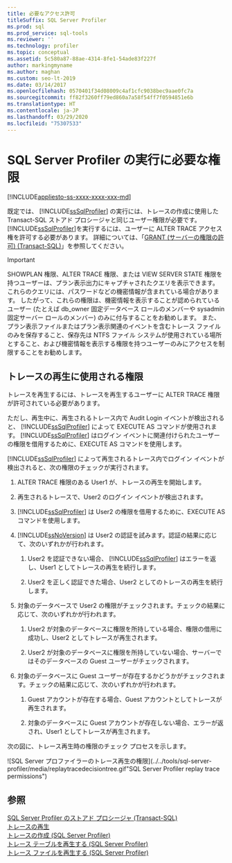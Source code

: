 ```yaml
---
title: 必要なアクセス許可
titleSuffix: SQL Server Profiler
ms.prod: sql
ms.prod_service: sql-tools
ms.reviewer: ''
ms.technology: profiler
ms.topic: conceptual
ms.assetid: 5c580a87-88ae-4314-8fe1-54ade83f227f
author: markingmyname
ms.author: maghan
ms.custom: seo-lt-2019
ms.date: 03/14/2017
ms.openlocfilehash: 0570401f34d08009c4af1cfc9038bec9aae0fc7a
ms.sourcegitcommit: ff82f3260ff79ed860a7a58f54ff7f0594851e6b
ms.translationtype: HT
ms.contentlocale: ja-JP
ms.lasthandoff: 03/29/2020
ms.locfileid: "75307533"
---
```

# <a name="permissions-required-to-run-sql-server-profiler"></a>SQL Server Profiler の実行に必要な権限

[!INCLUDE[appliesto-ss-xxxx-xxxx-xxx-md](../../includes/appliesto-ss-xxxx-xxxx-xxx-md.md)]

既定では、 [!INCLUDE[ssSqlProfiler](../../includes/sssqlprofiler-md.md)] の実行には、トレースの作成に使用した Transact-SQL ストアド プロシージャと同じユーザー権限が必要です。 [!INCLUDE[ssSqlProfiler](../../includes/sssqlprofiler-md.md)]を実行するには、ユーザーに ALTER TRACE アクセス権を許可する必要があります。 詳細については、「[GRANT (サーバーの権限の許可) &#40;Transact-SQL&#41;](../../t-sql/statements/grant-server-permissions-transact-sql.md)」を参照してください。  
  
> [!IMPORTANT]  
>  SHOWPLAN 権限、ALTER TRACE 権限、または VIEW SERVER STATE 権限を持つユーザーは、プラン表示出力にキャプチャされたクエリを表示できます。 これらのクエリには、パスワードなどの機密情報が含まれている場合があります。 したがって、これらの権限は、機密情報を表示することが認められているユーザー (たとえば db_owner 固定データベース ロールのメンバーや sysadmin 固定サーバー ロールのメンバー) のみに付与することをお勧めします。 また、プラン表示ファイルまたはプラン表示関連のイベントを含むトレース ファイルのみを保存すること、保存先は NTFS ファイル システムが使用されている場所とすること、および機密情報を表示する権限を持つユーザーのみにアクセスを制限することをお勧めします。  
  
## <a name="permissions-used-to-replay-traces"></a>トレースの再生に使用される権限  
 トレースを再生するには、トレースを再生するユーザーに ALTER TRACE 権限が許可されている必要があります。  
  
 ただし、再生中に、再生されるトレース内で Audit Login イベントが検出されると、 [!INCLUDE[ssSqlProfiler](../../includes/sssqlprofiler-md.md)] によって EXECUTE AS コマンドが使用されます。 [!INCLUDE[ssSqlProfiler](../../includes/sssqlprofiler-md.md)] はログイン イベントに関連付けられたユーザーの権限を借用するために、EXECUTE AS コマンドを使用します。  
  
 [!INCLUDE[ssSqlProfiler](../../includes/sssqlprofiler-md.md)] によって再生されるトレース内でログイン イベントが検出されると、次の権限のチェックが実行されます。  
  
1.  ALTER TRACE 権限のある User1 が、トレースの再生を開始します。  
  
2.  再生されるトレースで、User2 のログイン イベントが検出されます。  
  
3.  [!INCLUDE[ssSqlProfiler](../../includes/sssqlprofiler-md.md)] は User2 の権限を借用するために、EXECUTE AS コマンドを使用します。  
  
4.  [!INCLUDE[ssNoVersion](../../includes/ssnoversion-md.md)] は User2 の認証を試みます。認証の結果に応じて、次のいずれかが行われます。  
  
    1.  User2 を認証できない場合、 [!INCLUDE[ssSqlProfiler](../../includes/sssqlprofiler-md.md)] はエラーを返し、User1 としてトレースの再生を続行します。  
  
    2.  User2 を正しく認証できた場合、User2 としてのトレースの再生を続行します。  
  
5.  対象のデータベースで User2 の権限がチェックされます。チェックの結果に応じて、次のいずれかが行われます。  
  
    1.  User2 が対象のデータベースに権限を所持している場合、権限の借用に成功し、User2 としてトレースが再生されます。  
  
    2.  User2 が対象のデータベースに権限を所持していない場合、サーバーではそのデータベースの Guest ユーザーがチェックされます。  
  
6.  対象のデータベースに Guest ユーザーが存在するかどうかがチェックされます。チェックの結果に応じて、次のいずれかが行われます。  
  
    1.  Guest アカウントが存在する場合、Guest アカウントとしてトレースが再生されます。  
  
    2.  対象のデータベースに Guest アカウントが存在しない場合、エラーが返され、User1 としてトレースが再生されます。  
  
 次の図に、トレース再生時の権限のチェック プロセスを示します。  
  
 ![SQL Server プロファイラーのトレース再生の権限](../../tools/sql-server-profiler/media/replaytracedecisiontree.gif"SQL Server Profiler replay trace permissions")  
  
## <a name="see-also"></a>参照  
 [SQL Server Profiler のストアド プロシージャ &#40;Transact-SQL&#41;](../../relational-databases/system-stored-procedures/sql-server-profiler-stored-procedures-transact-sql.md)   
 [トレースの再生](../../tools/sql-server-profiler/replay-traces.md)   
 [トレースの作成 &#40;SQL Server Profiler&#41;](../../tools/sql-server-profiler/create-a-trace-sql-server-profiler.md)   
 [トレース テーブルを再生する &#40;SQL Server Profiler&#41;](../../tools/sql-server-profiler/replay-a-trace-table-sql-server-profiler.md)   
 [トレース ファイルを再生する &#40;SQL Server Profiler&#41;](../../tools/sql-server-profiler/replay-a-trace-file-sql-server-profiler.md)  
  
  

